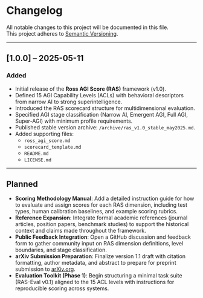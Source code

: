 # Changelog

All notable changes to this project will be documented in this file.  
This project adheres to [Semantic Versioning](https://semver.org/spec/v2.0.0.html).

---

## [1.0.0] – 2025-05-11

### Added
- Initial release of the **Ross AGI Score (RAS)** framework (v1.0).
- Defined 15 AGI Capability Levels (ACLs) with behavioral descriptors from narrow AI to strong superintelligence.
- Introduced the RAS scorecard structure for multidimensional evaluation.
- Specified AGI stage classification (Narrow AI, Emergent AGI, Full AGI, Super-AGI) with minimum profile requirements.
- Published stable version archive: `/archive/ras_v1.0_stable_may2025.md`.
- Added supporting files:
  - `ross_agi_score.md`
  - `scorecard_template.md`
  - `README.md`
  - `LICENSE.md`

---

## Planned

- **Scoring Methodology Manual**: Add a detailed instruction guide for how to evaluate and assign scores for each RAS dimension, including test types, human calibration baselines, and example scoring rubrics.
- **Reference Expansion**: Integrate formal academic references (journal articles, position papers, benchmark studies) to support the historical context and claims made throughout the framework.
- **Public Feedback Integration**: Open a GitHub discussion and feedback form to gather community input on RAS dimension definitions, level boundaries, and stage classification.
- **arXiv Submission Preparation**: Finalize version 1.1 draft with citation formatting, author metadata, and abstract to prepare for preprint submission to [arXiv.org](https://arxiv.org).
- **Evaluation Toolkit (Phase 1)**: Begin structuring a minimal task suite (RAS-Eval v0.1) aligned to the 15 ACL levels with instructions for reproducible scoring across systems.
